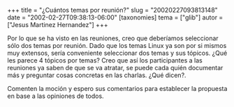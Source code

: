 +++
title = "¿Cuántos temas por reunión?"
slug = "20020227093813148"
date = "2002-02-27T09:38:13-06:00"
[taxonomies]
tema = ["glib"]
autor = ["Jesus Martinez Hernandez"]
+++

Por lo que se ha visto en las reuniones, creo que deberíamos seleccionar
sólo dos temas por reunión. Dado que los temas Linux ya son por si
mismos muy extensos, sería conveniente seleccionar dos temas y sus
tópicos. ¿Qué les parece 4 tópicos por temas? Creo que así los
participantes a las reuniones ya saben de que se va atratar, se puede
cada quién documentar más y preguntar cosas concretas en las charlas.
¿Qué dicen?.

Comenten la moción y espero sus comentarios para establecer la propuesta
en base a las opiniones de todos.
